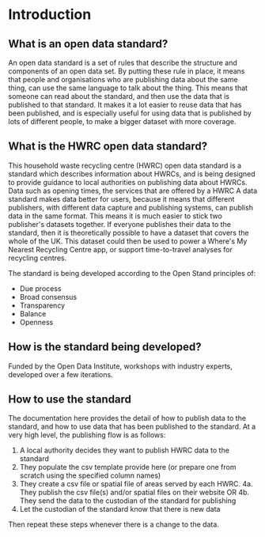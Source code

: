 # Introduction

## What is an open data standard?

An open data standard is a set of rules that describe the structure and components of an open data set. By putting these rule in place, it means that people and organisations who are publishing data about the same thing, can use the same language to talk about the thing. This means that someone can read about the standard, and then use the data that is published to that standard. It makes it a lot easier to reuse data that has been published, and is especially useful for using data that is published by lots of different people, to make a bigger dataset with more coverage.

## What is the HWRC open data standard?

This household waste recycling centre (HWRC) open data standard is a standard which describes information about HWRCs, and is being designed to provide guidance to local authorities on publishing data about HWRCs. Data such as opening times, the services that are offered by a HWRC A data standard makes data better for users, because it means that different publishers, with different data capture and publishing systems, can publish data in the same format. This means it is much easier to stick two publisher's datasets together. If everyone publishes their data to the standard, then it is theoretically possible to have a dataset that covers the whole of the UK. This dataset could then be used to power a Where's My Nearest Recycling Centre app, or support time-to-travel analyses for recycling centres.

The standard is being developed according to the Open Stand principles of:

* Due process
* Broad consensus
* Transparency
* Balance
* Openness

## How is the standard being developed?

Funded by the Open Data Institute, workshops with industry experts, developed over a few iterations.

## How to use the standard

The documentation here provides the detail of how to publish data to the standard, and how to use data that has been published to the standard. At a very high level, the publishing flow is as follows:

1. A local authority decides they want to publish HWRC data to the standard
2. They populate the csv template provide here (or prepare one from scratch using the specified column names)
3. They create a csv file or spatial file of areas served by each HWRC.
4a. They publish the csv file(s) and/or spatial files on their website OR
4b. They send the data to the custodian of the standard for publishing
5. Let the custodian of the standard know that there is new data

Then repeat these steps whenever there is a change to the data.